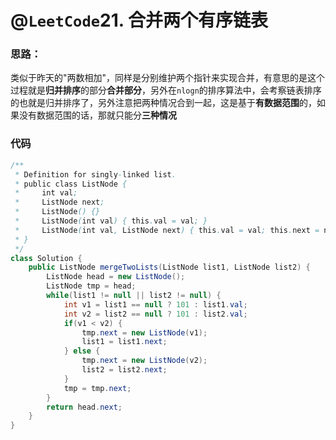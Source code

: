 # @`LeetCode`21. 合并两个有序链表

### 思路：

类似于昨天的"两数相加"，同样是分别维护两个指针来实现合并，有意思的是这个过程就是**归并排序**的部分**合并部分**，另外在`nlogn`的排序算法中，会考察链表排序的也就是归并排序了，另外注意把两种情况合到一起，这是基于**有数据范围**的，如果没有数据范围的话，那就只能分**三种情况**

### 代码

```java
/**
 * Definition for singly-linked list.
 * public class ListNode {
 *     int val;
 *     ListNode next;
 *     ListNode() {}
 *     ListNode(int val) { this.val = val; }
 *     ListNode(int val, ListNode next) { this.val = val; this.next = next; }
 * }
 */
class Solution {
    public ListNode mergeTwoLists(ListNode list1, ListNode list2) {
        ListNode head = new ListNode();
        ListNode tmp = head;
        while(list1 != null || list2 != null) {
            int v1 = list1 == null ? 101 : list1.val;
            int v2 = list2 == null ? 101 : list2.val;
            if(v1 < v2) {
                tmp.next = new ListNode(v1);
                list1 = list1.next;
            } else {
                tmp.next = new ListNode(v2);
                list2 = list2.next;
            }
            tmp = tmp.next;
        }
        return head.next;
    }
}
```

